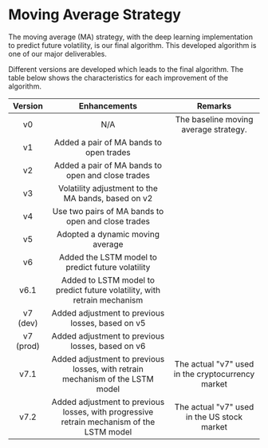 # Moving Average Strategy

The moving average (MA) strategy, with the deep learning implementation to predict future volatility, is our final algorithm. This developed algorithm is one of our major deliverables. 

Different versions are developed which leads to the final algorithm. The table below shows the characteristics for each improvement of the algorithm. 

|  Version  |                                        Enhancements                                       |                              Remarks                             |
|:---------:|:-----------------------------------------------------------------------------------------:|:----------------------------------------------------------------:|
| v0        | N/A                                                                                       | The baseline moving average strategy.                            |
| v1        | Added a pair of MA bands to open trades                                                   |                                                                  |
| v2        | Added a pair of MA bands to open and close trades                                         |                                                                  |
| v3      | Volatility adjustment to the MA bands, based on v2                                        |                                                                        |
| v4        | Use two pairs of MA bands to open and close trades                                        |                                                                  |
| v5        | Adopted a dynamic moving average                                                          |                                                                  |
| v6        | Added the LSTM model to predict future volatility                                         |                                                                  |
| v6.1      | Added to LSTM model to predict future volatility, with retrain mechanism                  |                                                                  |
| v7 (dev)  | Added adjustment to previous losses, based on v5                                          |                                                                  |
| v7 (prod) | Added adjustment to previous losses, based on v6                                          |                                                                  |
| v7.1      | Added adjustment to previous losses, with retrain mechanism of the LSTM model             | The actual "v7" used in the cryptocurrency market                |
| v7.2      | Added adjustment to previous losses, with progressive retrain mechanism of the LSTM model | The actual "v7" used in the US stock market                      |
